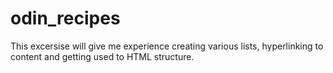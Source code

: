 # odin_recipes

This excersise will give me experience creating various lists, hyperlinking to content and getting used to HTML structure.